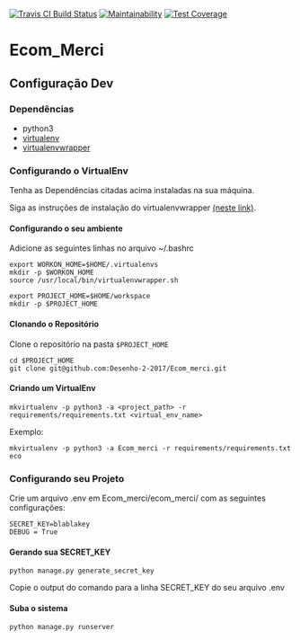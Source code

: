 [![Travis CI Build Status](https://travis-ci.org/Desenho-2-2017/Ecom_merci.svg?branch=master)](https://travis-ci.org/Desenho-2-2017/Ecom_merci)
[![Maintainability](https://api.codeclimate.com/v1/badges/66c7eec706fdc129d8dd/maintainability)](https://codeclimate.com/github/Desenho-2-2017/Ecom_merci/maintainability)
[![Test Coverage](https://api.codeclimate.com/v1/badges/66c7eec706fdc129d8dd/test_coverage)](https://codeclimate.com/github/Desenho-2-2017/Ecom_merci/test_coverage)
# Ecom_Merci

## Configuração Dev

### Dependências
* python3
* [virtualenv](https://virtualenv.pypa.io/en/stable/)
* [virtualenvwrapper](https://virtualenvwrapper.readthedocs.io/en/latest/)

### Configurando o VirtualEnv
Tenha as Dependências citadas acima instaladas na sua máquina.

Siga as instruções de instalação do virtualenvwrapper [(neste link)](https://virtualenvwrapper.readthedocs.io/en/latest/).

#### Configurando o seu ambiente
Adicione as seguintes linhas no arquivo ~/.bashrc
```
export WORKON_HOME=$HOME/.virtualenvs
mkdir -p $WORKON_HOME
source /usr/local/bin/virtualenvwrapper.sh

export PROJECT_HOME=$HOME/workspace
mkdir -p $PROJECT_HOME
```

#### Clonando o Repositório
Clone o repositório na pasta ```$PROJECT_HOME```

```
cd $PROJECT_HOME
git clone git@github.com:Desenho-2-2017/Ecom_merci.git
```

#### Criando um VirtualEnv
```
mkvirtualenv -p python3 -a <project_path> -r requirements/requirements.txt <virtual_env_name>
```

Exemplo:
```
mkvirtualenv -p python3 -a Ecom_merci -r requirements/requirements.txt eco
```

### Configurando seu Projeto
Crie um arquivo .env em Ecom_merci/ecom_merci/ com as seguintes configurações:

```
SECRET_KEY=blablakey
DEBUG = True
```

#### Gerando sua SECRET_KEY

```
python manage.py generate_secret_key
```
Copie o output do comando para a linha SECRET_KEY do seu arquivo .env

#### Suba o sistema
```
python manage.py runserver
```
